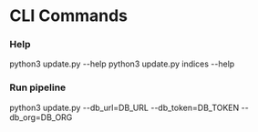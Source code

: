 # CLI Commands

### Help
python3 update.py --help
python3 update.py indices --help

### Run pipeline
python3 update.py --db_url=DB_URL --db_token=DB_TOKEN --db_org=DB_ORG <flags>